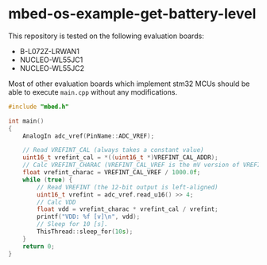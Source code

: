 # mbed-os-example-get-battery-level

This repository is tested on the following evaluation boards:
* B-L072Z-LRWAN1
* NUCLEO-WL55JC1
* NUCLEO-WL55JC2

Most of other evaluation boards which implement stm32 MCUs should be able to execute `main.cpp` without any modifications.

```c++
#include "mbed.h"

int main()
{
    AnalogIn adc_vref(PinName::ADC_VREF);

    // Read VREFINT_CAL (always takes a constant value)
    uint16_t vrefint_cal = *((uint16_t *)VREFINT_CAL_ADDR);
    // Calc VREFINT_CHARAC (VREFINT_CAL_VREF is the mV version of VREFINT_CHARAC)
    float vrefint_charac = VREFINT_CAL_VREF / 1000.0f;
    while (true) {
        // Read VREFINT (the 12-bit output is left-aligned)
        uint16_t vrefint = adc_vref.read_u16() >> 4;
        // Calc VDD
        float vdd = vrefint_charac * vrefint_cal / vrefint;
        printf("VDD: %f [v]\n", vdd);
        // Sleep for 10 [s].
        ThisThread::sleep_for(10s);
    }
    return 0;
}
```
